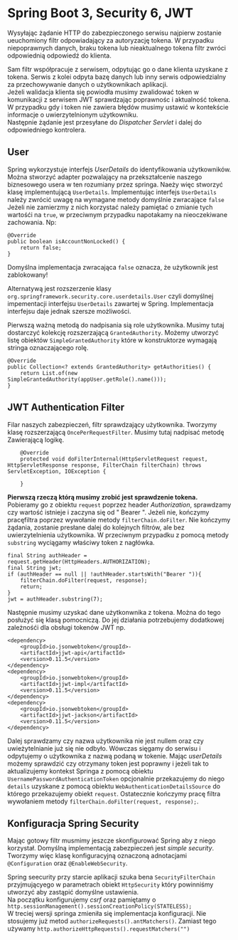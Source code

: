 # Spring Boot 3, Security 6, JWT

Wysyłając żądanie HTTP do zabezpieczonego serwisu najpierw zostanie ueuchomiony filtr odpowiadający za autoryzację
tokena.
W przypadku niepoprawnych danych, braku tokena lub nieaktualnego tokena filtr zwróci odpowiednią odpowiedź do klienta.

Sam filtr współpracuje z serwisem, odpytując go o dane klienta uzyskane z tokena. Serwis z kolei odpyta bazę danych lub
inny serwis
odpowiedzialny za przechowywanie danych o użytkownikach aplikacji.  
Jeżeli walidacja klienta się powiodła musimy zwalidować token w komunikacji z serwisem JWT sprawdzając poprawnośc i
aktualność
tokena.  
W przypadku gdy i token nie zawiera błędów musimy ustawić w kontekście informacje o uwierzytelnionym użytkowniku.   
Następnie żądanie jest przesyłane do *Dispatcher Servlet* i dalej do odpowiedniego kontrolera.

## User

Spring wykorzystuje interfejs *UserDetails* do identyfikowania użytkowników. Można stworzyć adapter pozwalający
na przekształcenie naszego biznesowego usera w ten rozumiany przez springa. Naeży więc stworzyć klasę implementującą
``UserDetails``. Implementując interfejs ``UserDetails`` należy zwrócić uwagę na wymagane metody domyślnie
zwracające ``false``
Jeżeli nie zamierzmy z nich korzystać należy pamiętać o zmianie tych wartośći na ``true``, w przeciwnym przypadku
napotakamy
na nieoczekiwane zachowania. Np:

```
@Override
public boolean isAccountNonLocked() {
    return false;
}
```

Domyślna implementacja zwracająca ``false`` oznacza, że użytkownik jest zablokowany!

Alternatywą jest rozszerzenie klasy ``org.springframework.security.core.userdetails.User`` czyli domyślnej impementacji
interfejsu ``UserDetails`` zawartej w Spring. Implementacja interfejsu daje jednak szersze możliwości.

Pierwszą ważną metodą do nadpisania sią role użytkownika. Musimy tutaj dostarczyć kolekcję
rozszerzającą ``GrantedAuthority``.
Możemy utworzyć listę obiektów ``SimpleGrantedAuthority`` które w konstruktorze wymagają stringa oznaczającego rolę.

```
@Override
public Collection<? extends GrantedAuthority> getAuthorities() {
    return List.of(new SimpleGrantedAuthority(appUser.getRole().name()));
}
```

## JWT Authentication Filter

Filar naszych zabezpieczeń, filtr sprawdzający użytkownika. Tworzymy klasę rozszerzającą ``OncePerRequestFilter``.
Musimy tutaj
nadpisać metodę Zawierającą logikę.

```
    @Override
    protected void doFilterInternal(HttpServletRequest request, HttpServletResponse response, FilterChain filterChain) throws ServletException, IOException {

    }
```

**Pierwszą rzeczą którą musimy zrobić jest sprawdzenie tokena.**  
Pobieramy go z obiektu ``request`` poprzez header *Authorization*, sprawdzamy czy wartość istnieje i zaczyna się od "
Bearer ".
Jeżeli nie, kończymy pracęfiltra poprzez wywołanie metody ``filterChain.doFilter``. Nie kończymy żądania, zostanie
presłane dalej
do kolejnych filtrów, ale bez uwierzytelnienia użytkownika. W przeciwnym przypadku z pomocą metody ``substring``
wyciągamy
właściwy token z nagłówka.

```
final String authHeader = request.getHeader(HttpHeaders.AUTHORIZATION);
final String jwt;
if (authHeader == null || !authHeader.startsWith("Bearer ")){
    filterChain.doFilter(request, response);
    return;
}
jwt = authHeader.substring(7);
```

Następnie musimy uzyskać dane użytkonwnika z tokena. Można do tego posłużyć się klasą pomocniczą. Do jej działania
potrzebujemy dodatkowej zależnośći dla obsługi tokenów JWT np.

```
<dependency>
    <groupId>io.jsonwebtoken</groupId>-
    <artifactId>jjwt-api</artifactId>
    <version>0.11.5</version>
</dependency>
<dependency>
    <groupId>io.jsonwebtoken</groupId>
    <artifactId>jjwt-impl</artifactId>
    <version>0.11.5</version>
</dependency>
<dependency>
    <groupId>io.jsonwebtoken</groupId>
    <artifactId>jjwt-jackson</artifactId>
    <version>0.11.5</version>
</dependency>
```

Dalej sprawdzamy czy nazwa użytkownika nie jest nullem oraz czy uwieżytelnianie już się nie odbyło. Wówczas
sięgamy do serwisu i odpytujemy o użytkownika z nazwą podaną w tokenie. Mając *userDetails* możemy sprawdzić czy
otrzymany token jest poprawny i jeżeli tak to aktualizujemy kontekst Springa z pomocą obiektu ``UsernamePasswordAuthenticationToken``
opcjonalnie przekazujemy do niego ``details`` uzyskane z pomocą obiektu ``WebAuthenticationDetailsSource`` do którego
przekazujemy obiekt ``request``. Ostatecznie kończymy pracę filtra wywołaniem metody ``filterChain.doFilter(request, response);``.

## Konfiguracja Spring Security

Mając gotowy filtr musmimy jeszcze skonfigurować Spring aby z niego korzystał. Domyślną implementacją zabezpieczeń jest
*simple security*. Tworzymy więc klasę konfiguracyjną oznaczoną adnotacjami ``@Configuration``
oraz ``@EnableWebSecurity``.

Spring seecurity przy starcie aplikacji szuka bena ``SecurityFilterChain`` przyjmującyego w parametrach
obiekt ``HttpSecurity`` który powinniśmy utworzyć aby zastąpić domyślne ustawienia.  
Na początku konfigurujemy *csrf* oraz pamiętamy o ``http.sessionManagement().sessionCreationPolicy(STATELESS);``  
W treciej wersji springa zmieniła się implementacja konfiguracji. Nie stosujemy już metod ``authorizeRequests().antMatchers()``.
Zamiast tego używamy ``http.authorizeHttpRequests().requestMatchers("")``
